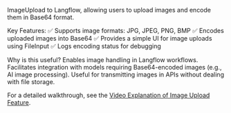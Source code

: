 ImageUpload to Langflow, allowing users to upload images and encode them in Base64 format.

Key Features:
✅ Supports image formats: JPG, JPEG, PNG, BMP
✅ Encodes uploaded images into Base64
✅ Provides a simple UI for image uploads using FileInput
✅ Logs encoding status for debugging

Why is this useful?
Enables image handling in Langflow workflows.
Facilitates integration with models requiring Base64-encoded images (e.g., AI image processing).
Useful for transmitting images in APIs without dealing with file storage.


For a detailed walkthrough, see the 
[Video Explanation of Image Upload Feature](https://youtu.be/gITg4E6-Mio).
